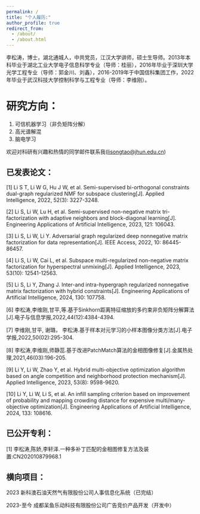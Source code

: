 ```yaml
---
permalink: /
title: "个人履历:"
author_profile: true
redirect_from: 
  - /about/
  - /about.html
---
```


李松涛，博士，湖北通城人，中共党员，江汉大学讲师，硕士生导师。2013年本科毕业于湖北工业大学电子信息科学专业（导师：桂丽），2016年毕业于深圳大学光学工程专业（导师：郭金川、刘鑫），2016-2019年于中国信科集团工作，2022年毕业于武汉科技大学控制科学与工程专业（导师：李维刚）。

研究方向：
======
1. 可信机器学习（非负矩阵分解）
2. 高光谱解混
3. 脑电学习


欢迎对科研有兴趣和热情的同学邮件联系我(lisongtao@jhun.edu.cn)

已发表论文：
------

[1] Li S T, Li W G, Hu J W, et al. Semi-supervised bi-orthogonal constraints dual-graph regularized NMF for subspace clustering[J]. Applied Intelligence, 2022, 52(3): 3227-3248. 

[2] Li S, Li W, Lu H, et al. Semi-supervised non-negative matrix tri-factorization with adaptive neighbors and block-diagonal learning[J]. Engineering Applications of Artificial  Intelligence, 2023, 121: 106043. 

[3] Li S, Li W, Li Y. Adversarial graph regularized deep nonnegative matrix factorization for data representation[J]. IEEE Access, 2022, 10: 86445-86457. 

[4] Li S, Li W, Cai L, et al. Subspace multi-regularized non-negative matrix factorization for hyperspectral unmixing[J]. Applied Intelligence, 2023, 53(10): 12541-12563. 

[5] Li S, Li Y, Zhang J. Inter-and intra-hypergraph regularized nonnegative matrix factorization with hybrid constraints[J]. Engineering Applications of Artificial Intelligence, 2024, 130: 107758. 

[6] 李松涛,李维刚,甘平,等.基于Sinkhorn距离特征缩放的多约束非负矩阵分解算法[J].电子与信息学报,2022,44(12):4384-4394. 

[7] 李维刚,甘平, 谢璐， 李松涛.基于样本对元学习的小样本图像分类方法[J].电子学报,2022,50(02):295-304. 

[8] 李松涛,李维刚,师静蕊.基于改进PatchMatch算法的金相图像修复[J].金属热处理,2021,46(03):196-205. 

[9] Li Y, Li W, Zhao Y, et al. Hybrid multi-objective optimization algorithm based on angle competition and neighborhood protection mechanism[J]. Applied Intelligence, 2023, 53(8): 9598-9620. 

[10] Li Y, Li W, Li S, et al. An infill sampling criterion based on improvement of probability and mapping crowding distance for expensive multi/many-objective optimization[J]. Engineering Applications of Artificial Intelligence, 2024, 133: 108616. 

已公开专利：
------
[1] 李松涛,陈娇,李轩泽.一种多补丁匹配的金相图修复方法及装置:CN202010879968.1

横向项目：
------
2023       新科澳石油天然气有限股份公司人事信息化系统（已完结） 

2023-至今  成都呆鱼乐动科技有限股份公司广告竞价产品开发（开发中） 
